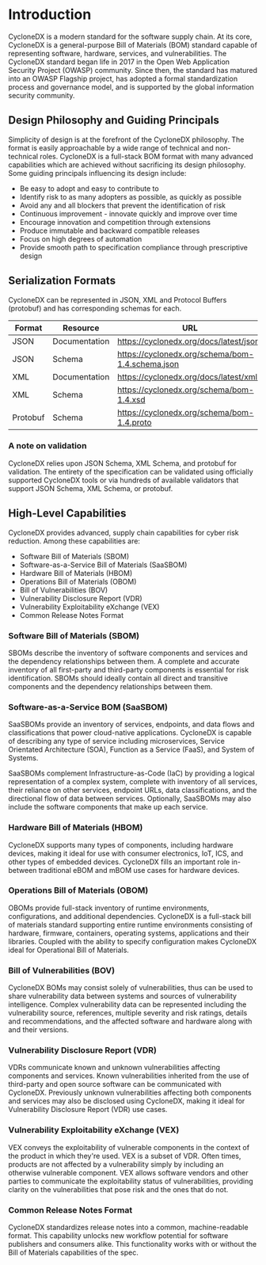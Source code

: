 # Introduction

CycloneDX is a modern standard for the software supply chain. At its core, CycloneDX is a general-purpose Bill of 
Materials (BOM) standard capable of representing software, hardware, services, and vulnerabilities. The CycloneDX 
standard began life in 2017 in the Open Web Application Security Project (OWASP) community. Since then, the standard has 
matured into an OWASP Flagship project, has adopted a formal standardization process and governance model, and is 
supported by the global information security community.

## Design Philosophy and Guiding Principals
Simplicity of design is at the forefront of the CycloneDX philosophy. The format is easily approachable by a wide range
of technical and non-technical roles. CycloneDX is a full-stack BOM format with many advanced capabilities which are
achieved without sacrificing its design philosophy. Some guiding principals influencing its design include:

* Be easy to adopt and easy to contribute to
* Identify risk to as many adopters as possible, as quickly as possible
* Avoid any and all blockers that prevent the identification of risk
* Continuous improvement - innovate quickly and improve over time
* Encourage innovation and competition through extensions
* Produce immutable and backward compatible releases
* Focus on high degrees of automation
* Provide smooth path to specification compliance through prescriptive design

## Serialization Formats
CycloneDX can be represented in JSON, XML and Protocol Buffers (protobuf) and has corresponding schemas for each.

| **Format** | **Resource**  | **URL**                                          |
|------------|---------------|--------------------------------------------------|
| JSON       | Documentation | https://cyclonedx.org/docs/latest/json/          |
| JSON       | Schema        | https://cyclonedx.org/schema/bom-1.4.schema.json |
| XML        | Documentation | https://cyclonedx.org/docs/latest/xml/           |
| XML        | Schema        | https://cyclonedx.org/schema/bom-1.4.xsd         |
| Protobuf   | Schema        | https://cyclonedx.org/schema/bom-1.4.proto       |


### A note on validation
CycloneDX relies upon JSON Schema, XML Schema, and protobuf for validation. The entirety of the specification can be
validated using officially supported CycloneDX tools or via hundreds of available validators that support JSON Schema,
XML Schema, or protobuf.

## High-Level Capabilities
CycloneDX provides advanced, supply chain capabilities for cyber risk reduction. Among these capabilities are:

* Software Bill of Materials (SBOM)
* Software-as-a-Service Bill of Materials (SaaSBOM)
* Hardware Bill of Materials (HBOM)
* Operations Bill of Materials (OBOM)
* Bill of Vulnerabilities (BOV)
* Vulnerability Disclosure Report (VDR)
* Vulnerability Exploitability eXchange (VEX)
* Common Release Notes Format

### Software Bill of Materials (SBOM)
SBOMs describe the inventory of software components and services and the dependency relationships between them.
A complete and accurate inventory of all first-party and third-party components is essential for risk identification.
SBOMs should ideally contain all direct and transitive components and the dependency relationships between them.

### Software-as-a-Service BOM (SaaSBOM)
SaaSBOMs provide an inventory of services, endpoints, and data flows and classifications that power cloud-native applications.
CycloneDX is capable of describing any type of service including microservices, Service Orientated Architecture (SOA),
Function as a Service (FaaS), and System of Systems.

SaaSBOMs complement Infrastructure-as-Code (IaC) by providing a logical representation of a complex system, complete
with inventory of all services, their reliance on other services, endpoint URLs, data classifications, and the directional
flow of data between services. Optionally, SaaSBOMs may also include the software components that make up each service.

### Hardware Bill of Materials (HBOM)
CycloneDX supports many types of components, including hardware devices, making it ideal for use with consumer
electronics, IoT, ICS, and other types of embedded devices. CycloneDX fills an important role in-between traditional
eBOM and mBOM use cases for hardware devices.

### Operations Bill of Materials (OBOM)
OBOMs provide full-stack inventory of runtime environments, configurations, and additional dependencies. CycloneDX is a
full-stack bill of materials standard supporting entire runtime environments consisting of hardware, firmware, containers,
operating systems, applications and their libraries. Coupled with the ability to specify configuration makes CycloneDX
ideal for Operational Bill of Materials.

### Bill of Vulnerabilities (BOV)
CycloneDX BOMs may consist solely of vulnerabilities, thus can be used to share vulnerability data between systems and
sources of vulnerability intelligence. Complex vulnerability data can be represented including the vulnerability source,
references, multiple severity and risk ratings, details and recommendations, and the affected software and hardware 
along with and their versions.

### Vulnerability Disclosure Report (VDR)
VDRs communicate known and unknown vulnerabilities affecting components and services. Known vulnerabilities inherited
from the use of third-party and open source software can be communicated with CycloneDX. Previously unknown vulnerabilities
affecting both components and services may also be disclosed using CycloneDX, making it ideal for Vulnerability Disclosure
Report (VDR) use cases.

### Vulnerability Exploitability eXchange (VEX)
VEX conveys the exploitability of vulnerable components in the context of the product in which they're used. VEX is a
subset of VDR. Often times, products are not affected by a vulnerability simply by including an otherwise vulnerable
component. VEX allows software vendors and other parties to communicate the exploitability status of vulnerabilities,
providing clarity on the vulnerabilities that pose risk and the ones that do not.

### Common Release Notes Format
CycloneDX standardizes release notes into a common, machine-readable format. This capability unlocks new workflow
potential for software publishers and consumers alike. This functionality works with or without the Bill of Materials
capabilities of the spec.


<div style="page-break-after: always; visibility: hidden">
\newpage
</div>